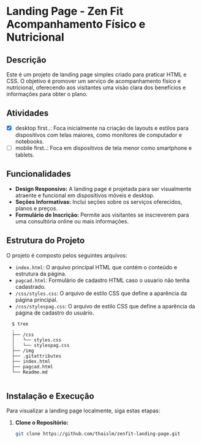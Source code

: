 # Landing Page - Zen Fit Acompanhamento Físico e Nutricional

## Descrição

Este é um projeto de landing page simples criado para praticar HTML e CSS. O objetivo é promover um serviço de acompanhamento físico e nutricional, oferecendo aos visitantes uma visão clara dos benefícios e informações para obter o plano.

## Atividades
- [x] desktop first..: Foca inicialmente na criação de layouts e estilos para dispositivos com telas maiores, como monitores de computador e notebooks.
- [ ] mobile first..: Foca em dispositivos de tela menor como smartphone e tablets.

## Funcionalidades

- **Design Responsivo:** A landing page é projetada para ser visualmente atraente e funcional em dispositivos móveis e desktop.
- **Seções Informativas:** Inclui seções sobre os serviços oferecidos, planos e preços.
- **Formulário de Inscrição:** Permite aos visitantes se inscreverem para uma consultória online ou mais informações.

## Estrutura do Projeto

O projeto é composto pelos seguintes arquivos:

- `index.html`: O arquivo principal HTML que contém o conteúdo e estrutura da página.
- `pagcad.html`: Formulário de cadastro HTML caso o usuario não tenha cadastrado.
- `/css/styles.css`: O arquivo de estilo CSS que define a aparência da página principal.
- `/css/stylespag.css`: O arquivo de estilo CSS que define a aparência da página de cadastro do usuário.

```shell
  $ tree
  .
  ├── /css
  │   └── styles.css
  │   └── stylespag.css
  ├── /img
  ├── .gitattributes
  ├── index.html
  ├── pagcad.html
  └── Readme.md
      
``` 

## Instalação e Execução

Para visualizar a landing page localmente, siga estas etapas:

1. **Clone o Repositório:**

   ```bash
   git clone https://github.com/thaislm/zenfit-landing-page.git
